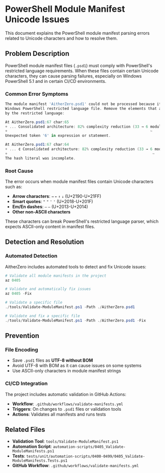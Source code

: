 # PowerShell Module Manifest Unicode Issues

This document explains the PowerShell module manifest parsing errors related to Unicode characters and how to resolve them.

## Problem Description

PowerShell module manifest files (`.psd1`) must comply with PowerShell's restricted language requirements. When these files contain certain Unicode characters, they can cause parsing failures, especially on Windows PowerShell 5.1 and in certain CI/CD environments.

### Common Error Symptoms

```powershell
The module manifest 'AitherZero.psd1' could not be processed because it is not a valid 
Windows PowerShell restricted language file. Remove the elements that are not permitted 
by the restricted language:

At AitherZero.psd1:67 char:65
+ ... Consolidated architecture: 82% complexity reduction (33 → 6 modules ...
+                                                                 ~
Unexpected token '6' in expression or statement.

At AitherZero.psd1:67 char:64  
+ ... ¢ Consolidated architecture: 82% complexity reduction (33 → 6 modul ...
+                                                                  ~
The hash literal was incomplete.
```

### Root Cause

The error occurs when module manifest files contain Unicode characters such as:

- **Arrow characters**: `→` `←` `↑` `↓` (U+2190-U+21FF)
- **Smart quotes**: `"` `"` `'` `'` (U+2018-U+201F) 
- **Em/En dashes**: `—` `–` (U+2013-U+2014)
- **Other non-ASCII characters**

These characters can break PowerShell's restricted language parser, which expects ASCII-only content in manifest files.

## Detection and Resolution

### Automated Detection

AitherZero includes automated tools to detect and fix Unicode issues:

```powershell
# Validate all module manifests in the project
az 0405

# Validate and automatically fix issues  
az 0405 -Fix

# Validate a specific file
./tools/Validate-ModuleManifest.ps1 -Path ./AitherZero.psd1

# Validate and fix a specific file
./tools/Validate-ModuleManifest.ps1 -Path ./AitherZero.psd1 -Fix
```

## Prevention

### File Encoding

- Save `.psd1` files as **UTF-8 without BOM**
- Avoid UTF-8 with BOM as it can cause issues on some systems
- Use ASCII-only characters in module manifest strings

### CI/CD Integration

The project includes automatic validation in GitHub Actions:

- **Workflow**: `.github/workflows/validate-manifests.yml`
- **Triggers**: On changes to `.psd1` files or validation tools
- **Actions**: Validates all manifests and runs tests

## Related Files

- **Validation Tool**: `tools/Validate-ModuleManifest.ps1`
- **Automation Script**: `automation-scripts/0405_Validate-ModuleManifests.ps1`
- **Tests**: `tests/unit/automation-scripts/0400-0499/0405_Validate-ModuleManifests.Tests.ps1`
- **GitHub Workflow**: `.github/workflows/validate-manifests.yml`